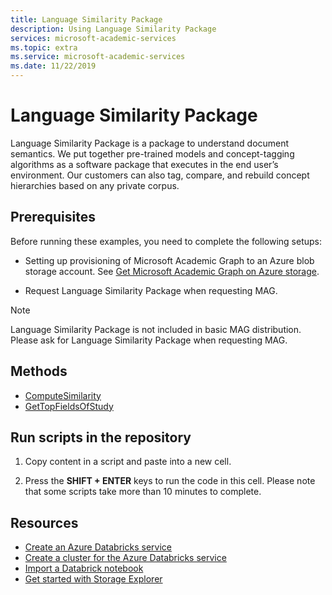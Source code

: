 ```yaml
---
title: Language Similarity Package
description: Using Language Similarity Package
services: microsoft-academic-services
ms.topic: extra
ms.service: microsoft-academic-services
ms.date: 11/22/2019
---
```

# Language Similarity Package

Language Similarity Package is a package to understand document semantics. We put together  pre-trained models and concept-tagging algorithms as a software package that executes in the end user’s environment. Our customers can also tag, compare, and rebuild concept hierarchies based on any private corpus.

## Prerequisites

Before running these examples, you need to complete the following setups:

* Setting up provisioning of Microsoft Academic Graph to an Azure blob storage account. See [Get Microsoft Academic Graph on Azure storage](get-started-setup-provisioning.md).

* Request Language Similarity Package when requesting MAG.

> [!NOTE]
> Language Similarity Package is not included in basic MAG distribution. Please ask for Language Similarity Package when requesting MAG.

## Methods

* [ComputeSimilarity](language-similarity.md)
* [GetTopFieldsOfStudy](language-similarity.md)

## Run scripts in the repository

1. Copy content in a script and paste into a new cell.

1. Press the **SHIFT + ENTER** keys to run the code in this cell. Please note that some scripts take more than 10 minutes to complete.

## Resources

* [Create an Azure Databricks service](https://azure.microsoft.com/services/databricks/)
* [Create a cluster for the Azure Databricks service](https://docs.azuredatabricks.net/user-guide/clusters/create.html)
* [Import a Databrick notebook](https://docs.databricks.com/user-guide/notebooks/notebook-manage.html#import-a-notebook)
* [Get started with Storage Explorer](https://docs.microsoft.com/en-us/azure/vs-azure-tools-storage-manage-with-storage-explorer)
